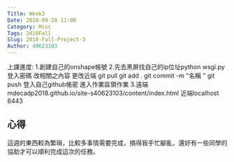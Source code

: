 ```yaml
---
Title: Week3
Date: 2018-09-28 11:00
Category: Misc
Tags: 2018Fall
Slug: 2018-Fall-Project-3
Author: 40623103
---
```


上課進度:
1.創建自己的onshape帳號
2.先去黑屏找自己的ip位址python wsgi.py
  登入密碼
  改相關之內容
  更改近端
  git pull
  git add .
  git commit -m "名稱 "
  git push
  登入自己github帳密
  進入作業區領作業
3.遠端mdecadp2018.github.io/site-s40623103/content/index.html
   近端localhost 8443
   
心得
----
這週的東西較為繁瑣，比較多事情需要完成，搞得我手忙腳亂，還好有一些同學的協助才可以順利完成這次的任務。

<!-- PELICAN_END_SUMMARY -->


